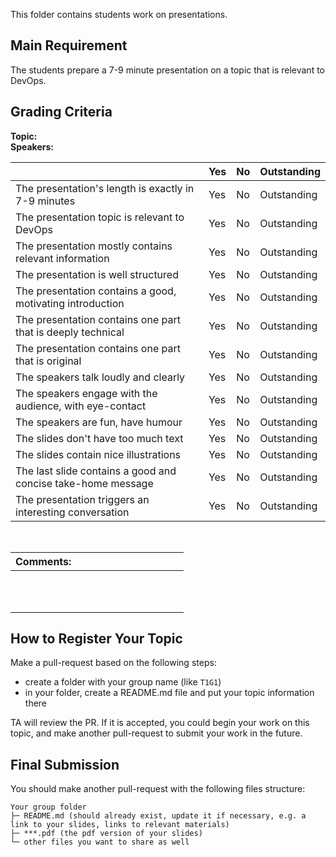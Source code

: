 This folder contains students work on presentations.

## Main Requirement

The students prepare a 7-9 minute presentation on a topic that is relevant to DevOps. 

## Grading Criteria

**Topic:**  
**Speakers:**

|                                             | Yes | No | Outstanding |
|-------------------------------------------- | ----|----|-------------|
|The presentation's length is exactly in 7-9 minutes  | Yes | No | Outstanding |
|The presentation topic is relevant to DevOps | Yes | No | Outstanding |
|The presentation mostly contains relevant information | Yes | No | Outstanding |
|The presentation is well structured  | Yes | No | Outstanding |
|The presentation contains a good, motivating introduction  | Yes | No | Outstanding |
|The presentation contains one part that is deeply technical  | Yes | No | Outstanding |
|The presentation contains one part that is original | Yes | No | Outstanding |
|The speakers talk loudly and  clearly  | Yes | No | Outstanding |
|The speakers engage with the audience, with eye-contact  | Yes | No | Outstanding |
|The speakers are fun, have humour  | Yes | No | Outstanding |
|The slides don't have too much text  | Yes | No | Outstanding |
|The slides contain nice illustrations  | Yes | No | Outstanding |
|The last slide contains a good and concise take-home message | Yes | No | Outstanding |
|The presentation triggers an interesting conversation  | Yes | No | Outstanding |

<br/>

| Comments: &nbsp;&nbsp;&nbsp;&nbsp;&nbsp;&nbsp;&nbsp;&nbsp;&nbsp;&nbsp;&nbsp;&nbsp;&nbsp;&nbsp;&nbsp;&nbsp;&nbsp;&nbsp;&nbsp;&nbsp;&nbsp;&nbsp;&nbsp;&nbsp;&nbsp;&nbsp;&nbsp;&nbsp;&nbsp;&nbsp;&nbsp;&nbsp;&nbsp;&nbsp;&nbsp;&nbsp;&nbsp;&nbsp;&nbsp; |
|----------------|
| <br/><br/><br/>|

## How to Register Your Topic

Make a pull-request based on the following steps:

- create a folder with your group name (like `T1G1`)
- in your folder, create a README.md file and put your topic information there

TA will review the PR. If it is accepted, you could begin your work on this topic, and make another pull-request to submit your work in the future.

## Final Submission

You should make another pull-request with the following files structure:

```
Your group folder
├─ README.md (should already exist, update it if necessary, e.g. a link to your slides, links to relevant materials)
├─ ***.pdf (the pdf version of your slides)
└─ other files you want to share as well
```
